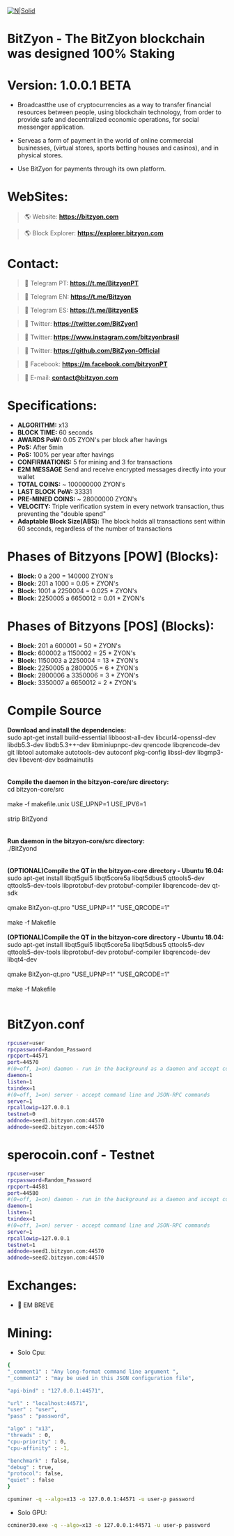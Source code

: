 [![N|Solid](http://explorer.bitzyon.com/images/logo.png)](https://bitzyon.com/)
# BitZyon - The BitZyon blockchain was designed 100% Staking
# Version: 1.0.0.1 BETA

- Broadcastthe use of cryptocurrencies as a way to transfer financial resources between people, using blockchain technology, from order to provide safe and decentralized economic operations, for social messenger application.

- Serveas a form of payment in the world of online commercial businesses, (virtual stores, sports betting houses and casinos), and in physical stores.

- Use BitZyon for payments through its own platform.

# WebSites:
> :earth_americas: Website:
**https://bitzyon.com**

> :earth_americas: Block Explorer:
**https://explorer.bitzyon.com**


# Contact:
> :speech_balloon: Telegram PT:
**https://t.me/BitzyonPT**

> :speech_balloon: Telegram EN:
**https://t.me/Bitzyon**

> :speech_balloon: Telegram ES:
**https://t.me/BitzyonES**

> :speech_balloon: Twitter:
**https://twitter.com/BitZyon1**

> :speech_balloon: Twitter:
**https://www.instagram.com/bitzyonbrasil**

> :speech_balloon: Twitter:
**https://github.com/BitZyon-Official**

> :speech_balloon: Facebook:
**https://m.facebook.com/bitzyonPT**

> :email: E-mail:
**contact@bitzyon.com**

# Specifications:
  - **ALGORITHM:** x13
  - **BLOCK TIME:** 60 seconds
  - **AWARDS PoW:** 0.05 ZYON's per block after havings
  - **PoS:** After 5min
  - **PoS:** 100% per year after havings
  - **CONFIRMATIONS:** 5 for mining and 3 for transactions
  - **E2M MESSAGE** Send and receive encrypted messages directly into your wallet
  - **TOTAL COINS:** ~ 100000000 ZYON's
  - **LAST BLOCK PoW:** 33331
  - **PRE-MINED COINS:** ~ 28000000 ZYON's
  - **VELOCITY:** Triple verification system in every network transaction, thus preventing the "double spend"
  - **Adaptable Block Size(ABS):** The block holds all transactions sent within 60 seconds, regardless of the number of transactions


# Phases of Bitzyons [POW] (Blocks):
  - **Block:** 0 a 200 = 140000 ZYON's
  - **Block:** 201 a 1000 = 0.05 * ZYON's
  - **Block:** 1001 a 2250004 = 0.025 * ZYON's
  - **Block:** 2250005 a  6650012 =  0.01 * ZYON's
  
# Phases of Bitzyons [POS] (Blocks):
  - **Block:** 201 a 600001 = 50 * ZYON's
  - **Block:** 600002 a 1150002 = 25 * ZYON's
  - **Block:** 1150003 a 2250004 = 13 * ZYON's
  - **Block:** 2250005 a 2800005 = 6 * ZYON's
  - **Block:** 2800006 a 3350006 = 3 * ZYON's
  - **Block:** 3350007 a 6650012 = 2 * ZYON's

# Compile Source<br>
**Download and install the dependencies:**<br>
sudo apt-get install build-essential libboost-all-dev libcurl4-openssl-dev libdb5.3-dev libdb5.3++-dev libminiupnpc-dev qrencode libqrencode-dev git libtool automake autotools-dev autoconf pkg-config libssl-dev libgmp3-dev libevent-dev bsdmainutils
<br><br><br>
**Compile the daemon in the bitzyon-core/src directory:**<br>
cd bitzyon-core/src<br><br>
make -f makefile.unix USE_UPNP=1 USE_IPV6=1<br><br>
strip BitZyond<br>
<br><br>
**Run daemon in the bitzyon-core/src directory:**<br>
./BitZyond<br><br>
<br>
**(OPTIONAL)Compile the QT in the bitzyon-core directory - Ubuntu 16.04:**<br>
sudo apt-get install libqt5gui5 libqt5core5a libqt5dbus5 qttools5-dev qttools5-dev-tools libprotobuf-dev protobuf-compiler libqrencode-dev qt-sdk<br><br>
qmake BitZyon-qt.pro "USE_UPNP=1" "USE_QRCODE=1"<br><br>
make -f Makefile<br><br>
**(OPTIONAL)Compile the QT in the bitzyon-core directory - Ubuntu 18.04:**<br>
sudo apt-get install libqt5gui5 libqt5core5a libqt5dbus5 qttools5-dev qttools5-dev-tools libprotobuf-dev protobuf-compiler libqrencode-dev libqt4-dev<br><br>
qmake BitZyon-qt.pro "USE_UPNP=1" "USE_QRCODE=1"<br><br>
make -f Makefile<br><br>

# BitZyon.conf
```sh
rpcuser=user
rpcpassword=Random_Password
rpcport=44571
port=44570
#(0=off, 1=on) daemon - run in the background as a daemon and accept commands
daemon=1
listen=1
txindex=1
#(0=off, 1=on) server - accept command line and JSON-RPC commands
server=1
rpcallowip=127.0.0.1
testnet=0
addnode=seed1.bitzyon.com:44570
addnode=seed2.bitzyon.com:44570
```

# sperocoin.conf - Testnet
```sh
rpcuser=user
rpcpassword=Random_Password
rpcport=44581
port=44580
#(0=off, 1=on) daemon - run in the background as a daemon and accept commands
daemon=1
listen=1
txindex=1
#(0=off, 1=on) server - accept command line and JSON-RPC commands
server=1
rpcallowip=127.0.0.1
testnet=1
addnode=seed1.bitzyon.com:44570
addnode=seed2.bitzyon.com:44570
```

# Exchanges:
 - 💎 EM BREVE

#  Mining:
- Solo Cpu:
```sh
{
"_comment1" : "Any long-format command line argument ",
"_comment2" : "may be used in this JSON configuration file",

"api-bind" : "127.0.0.1:44571",

"url" : "localhost:44571",
"user" : "user",
"pass" : "password",

"algo" : "x13",
"threads" : 0,
"cpu-priority" : 0,
"cpu-affinity" : -1,

"benchmark" : false,
"debug" : true,
"protocol": false,
"quiet" : false
}
```

```sh
cpuminer -q --algo=x13 -o 127.0.0.1:44571 -u user-p password
```

- Solo GPU:
```sh
ccminer30.exe -q --algo=x13 -o 127.0.0.1:44571 -u user-p password
```
